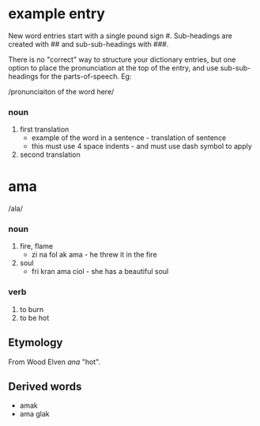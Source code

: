 # example entry

New word entries start with a single pound sign #. Sub-headings are created with ## and sub-sub-headings with ###.

There is no "correct" way to structure your dictionary entries, but one option to place the pronunciation at the top of the entry, and use sub-sub-headings for the parts-of-speech. Eg:

/pronunciaiton of the word here/

### noun
1. first translation
    * example of the word in a sentence - translation of sentence
    * this must use 4 space indents - and must use dash symbol to apply 
2. second translation

# ama
/ala/
### noun
1. fire, flame
    * zi na fol ak ama - he threw it in the fire
2. soul
    * fri kran ama ciol - she has a beautiful soul
### verb
1. to burn
2. to be hot
## Etymology
From Wood Elven *ana* "hot".
## Derived words
* amak
* ama glak
